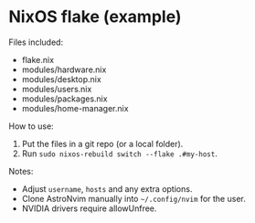 # NixOS flake (example)

Files included:
- flake.nix
- modules/hardware.nix
- modules/desktop.nix
- modules/users.nix
- modules/packages.nix
- modules/home-manager.nix

How to use:
1. Put the files in a git repo (or a local folder).
2. Run `sudo nixos-rebuild switch --flake .#my-host`.

Notes:
- Adjust `username`, `hosts` and any extra options.
- Clone AstroNvim manually into `~/.config/nvim` for the user.
- NVIDIA drivers require allowUnfree.
